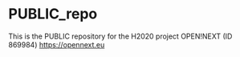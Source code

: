 # PUBLIC_repo
This is the PUBLIC repository for the H2020 project OPEN!NEXT (ID 869984) https://opennext.eu
